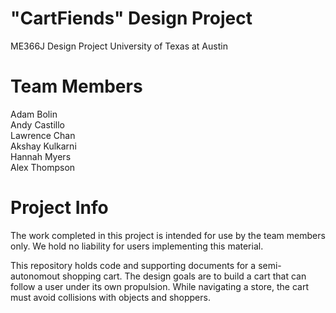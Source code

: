 # "CartFiends" Design Project
ME366J Design Project
University of Texas at Austin

# Team Members
Adam Bolin<br>
Andy Castillo<br>
Lawrence Chan<br>
Akshay Kulkarni<br>
Hannah Myers<br>
Alex Thompson

# Project Info
The work completed in this project is intended for use by the team members only. 
We hold no liability for users implementing this material.

This repository holds code and supporting documents for a semi-autonomout shopping cart.
The design goals are to build a cart that can follow a user under its own propulsion.
While navigating a store, the cart must avoid collisions with objects and shoppers.
